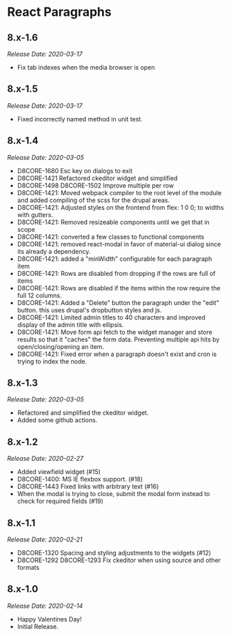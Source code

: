# React Paragraphs

8.x-1.6
--------------------------------------------------------------------------------
_Release Date: 2020-03-17_

- Fix tab indexes when the media browser is open

8.x-1.5
--------------------------------------------------------------------------------
_Release Date: 2020-03-17_

- Fixed incorrectly named method in unit test.

8.x-1.4
--------------------------------------------------------------------------------
_Release Date: 2020-03-05_

- D8CORE-1680 Esc key on dialogs to exit
- D8CORE-1421 Refactored ckeditor widget and simplified
- D8CORE-1498 D8CORE-1502 Improve multiple per row
- D8CORE-1421: Moved webpack compiler to the root level of the module and added compiling of the scss for the drupal areas.
- D8CORE-1421: Adjusted styles on the frontend from flex: 1 0 0; to widths with gutters.
- D8CORE-1421: Removed resizeable components until we get that in scope
- D8CORE-1421: converted a few classes to functional components
- D8CORE-1421: removed react-modal in favor of material-ui dialog since its already a dependency.
- D8CORE-1421: added a "minWidth" configurable for each paragraph item
- D8CORE-1421: Rows are disabled from dropping if the rows are full of items
- D8CORE-1421: Rows are disabled if the items within the row require the full 12 columns.
- D8CORE-1421: Added a "Delete" button the paragraph under the "edit" button. this uses drupal's dropbutton styles and js.
- D8CORE-1421: Limited admin titles to 40 characters and improved display of the admin title with ellipsis.
- D8CORE-1421: Move form api fetch to the widget manager and store results so that it "caches" the form data. Preventing multiple api hits by open/closing/opening an item.
- D8CORE-1421: Fixed error when a paragraph doesn't exist and cron is trying to index the node.

8.x-1.3
--------------------------------------------------------------------------------
_Release Date: 2020-03-05_

- Refactored and simplified the ckeditor widget.
- Added some github actions.

8.x-1.2
--------------------------------------------------------------------------------
_Release Date: 2020-02-27_

- Added viewfield widget (#15)
- D8CORE-1400: MS IE flexbox support. (#18)
- D8CORE-1443 Fixed links with arbitrary text (#16)
- When the modal is trying to close, submit the modal form instead to check for required fields (#19)

8.x-1.1
--------------------------------------------------------------------------------
_Release Date: 2020-02-21_

- D8CORE-1320 Spacing and styling adjustments to the widgets (#12)
- D8CORE-1292 D8CORE-1293 Fix ckeditor when using source and other formats

8.x-1.0
--------------------------------------------------------------------------------
_Release Date: 2020-02-14_

- Happy Valentines Day!
- Initial Release.
